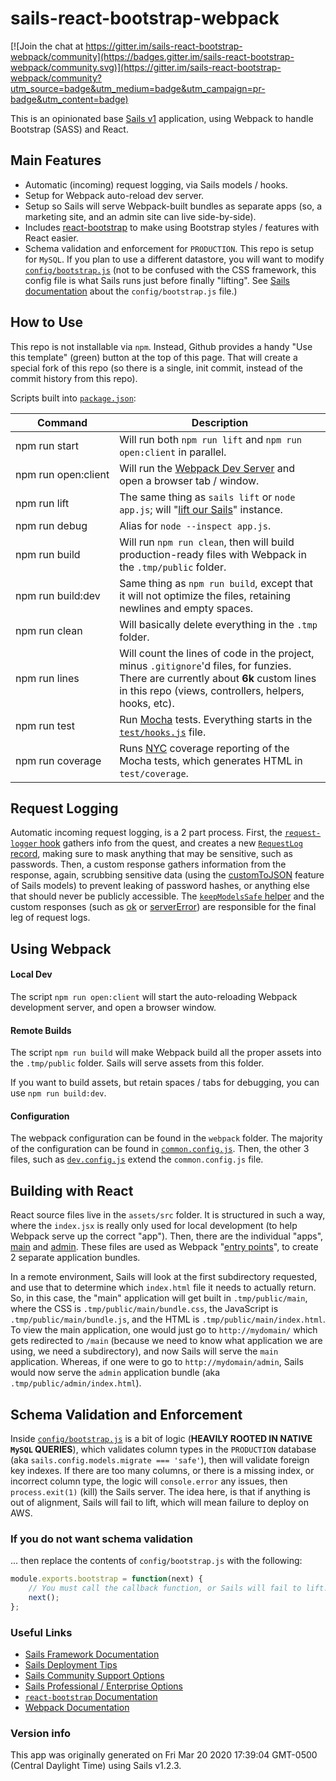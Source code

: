# sails-react-bootstrap-webpack

[![Join the chat at https://gitter.im/sails-react-bootstrap-webpack/community](https://badges.gitter.im/sails-react-bootstrap-webpack/community.svg)](https://gitter.im/sails-react-bootstrap-webpack/community?utm_source=badge&utm_medium=badge&utm_campaign=pr-badge&utm_content=badge)

This is an opinionated base [Sails v1](https://sailsjs.com) application, using Webpack to handle Bootstrap (SASS) and React.

## Main Features

+ Automatic (incoming) request logging, via Sails models / hooks.
+ Setup for Webpack auto-reload dev server.
+ Setup so Sails will serve Webpack-built bundles as separate apps (so, a marketing site, and an admin site can live side-by-side).
+ Includes [react-bootstrap](https://www.npmjs.com/package/react-bootstrap) to make using Bootstrap styles / features with React easier.
+ Schema validation and enforcement for `PRODUCTION`. This repo is setup for `MySQL`. If you plan to use a different datastore, you will want to modify [`config/bootstrap.js`](config/bootstrap.js) (not to be confused with the CSS framework, this config file is what Sails runs just before finally "lifting". See [Sails documentation](https://sailsjs.com/config/bootstrap) about the `config/bootstrap.js` file.)

## How to Use
This repo is not installable via `npm`. Instead, Github provides a handy "Use this template" (green) button at the top of this page. That will create a special fork of this repo (so there is a single, init commit, instead of the commit history from this repo).

Scripts built into [`package.json`](package.json):

| Command       | Description
|---------------|-------------------
|npm run start  | Will run both `npm run lift` and `npm run open:client` in parallel.
|npm&nbsp;run&nbsp;open:client | Will run the [Webpack Dev Server](https://webpack.js.org/configuration/dev-server/) and open a browser tab / window.
|npm run lift   | The same thing as `sails lift` or `node app.js`; will "[lift our Sails](https://sailsjs.com/documentation/reference/command-line-interface/sails-lift)" instance.
|npm run debug  | Alias for `node --inspect app.js`.
|npm run build  | Will run `npm run clean`, then will build production-ready files with Webpack in the `.tmp/public` folder.
|npm run build:dev | Same thing as `npm run build`, except that it will not optimize the files, retaining newlines and empty spaces.
|npm run clean  | Will basically delete everything in the `.tmp` folder.
|npm run lines  | Will count the lines of code in the project, minus `.gitignore`'d files, for funzies. There are currently about **6k** custom lines in this repo (views, controllers, helpers, hooks, etc).
|npm run test   | Run [Mocha](https://mochajs.org/) tests. Everything starts in the [`test/hooks.js`](test/hooks.js) file.
|npm run coverage | Runs [NYC](https://www.npmjs.com/package/nyc) coverage reporting of the Mocha tests, which generates HTML in `test/coverage`.

## Request Logging
Automatic incoming request logging, is a 2 part process. First, the [`request-logger` hook](api/hooks/request-logger.js) gathers info from the quest, and creates a new [`RequestLog` record](api/models/RequestLog.js), making sure to mask anything that may be sensitive, such as passwords. Then, a custom response gathers information from the response, again, scrubbing sensitive data (using the [customToJSON](https://sailsjs.com/documentation/concepts/models-and-orm/model-settings?identity=#customtojson) feature of Sails models) to prevent leaking of password hashes, or anything else that should never be publicly accessible. The [`keepModelsSafe` helper](api/helpers/keep-models-safe.js) and the custom responses (such as [ok](api/responses/ok.js) or [serverError](api/responses/serverError.js)) are responsible for the final leg of request logs.

## Using Webpack
#### Local Dev
The script `npm run open:client` will start the auto-reloading Webpack development server, and open a browser window.

#### Remote Builds
The script `npm run build` will make Webpack build all the proper assets into the `.tmp/public` folder. Sails will serve assets from this folder.

If you want to build assets, but retain spaces / tabs for debugging, you can use `npm run build:dev`.

#### Configuration
The webpack configuration can be found in the `webpack` folder. The majority of the configuration can be found in [`common.config.js`](webpack/common.config.js). Then, the other 3 files, such as [`dev.config.js`](webpack/dev.config.js) extend the `common.config.js` file.

## Building with React
React source files live in the `assets/src` folder. It is structured in such a way, where the `index.jsx` is really only used for local development (to help Webpack serve up the correct "app"). Then, there are the individual "apps", [main](assets/src/main.jsx) and [admin](assets/src/admin.jsx). These files are used as Webpack "[entry points](https://webpack.js.org/concepts/entry-points/)", to create 2 separate application bundles.

In a remote environment, Sails will look at the first subdirectory requested, and use that to determine which `index.html` file it needs to actually return. So, in this case, the "main" application will get built in `.tmp/public/main`, where the CSS is `.tmp/public/main/bundle.css`, the JavaScript is `.tmp/public/main/bundle.js`, and the HTML is `.tmp/public/main/index.html`. To view the main application, one would just go to `http://mydomain/` which gets redirected to `/main` (because we need to know what application we are using, we need a subdirectory), and now Sails will serve the `main` application. Whereas, if one were to go to `http://mydomain/admin`, Sails would now serve the `admin` application bundle (aka `.tmp/public/admin/index.html`).

## Schema Validation and Enforcement
Inside [`config/bootstrap.js`](config/bootstrap.js) is a bit of logic (**HEAVILY ROOTED IN NATIVE `MySQL` QUERIES**), which validates column types in the `PRODUCTION` database (aka `sails.config.models.migrate === 'safe'`), then will validate foreign key indexes. If there are too many columns, or there is a missing index, or incorrect column type, the logic will `console.error` any issues, then `process.exit(1)` (kill) the Sails server. The idea here, is that if anything is out of alignment, Sails will fail to lift, which will mean failure to deploy on AWS.

### If you do not want schema validation
... then replace the contents of `config/bootstrap.js` with the following:

```javascript
module.exports.bootstrap = function(next) {
    // You must call the callback function, or Sails will fail to lift!
    next();
};
```

### Useful Links

+ [Sails Framework Documentation](https://sailsjs.com/get-started)
+ [Sails Deployment Tips](https://sailsjs.com/documentation/concepts/deployment)
+ [Sails Community Support Options](https://sailsjs.com/support)
+ [Sails Professional / Enterprise Options](https://sailsjs.com/enterprise)
+ [`react-bootstrap` Documentation](https://react-bootstrap.netlify.app/)
+ [Webpack Documentation](https://webpack.js.org/)


### Version info

This app was originally generated on Fri Mar 20 2020 17:39:04 GMT-0500 (Central Daylight Time) using Sails v1.2.3.

<!-- Internally, Sails used [`sails-generate@1.16.13`](https://github.com/balderdashy/sails-generate/tree/v1.16.13/lib/core-generators/new). -->



<!--
Note:  Generators are usually run using the globally-installed `sails` CLI (command-line interface).  This CLI version is _environment-specific_ rather than app-specific, thus over time, as a project's dependencies are upgraded or the project is worked on by different developers on different computers using different versions of Node.js, the Sails dependency in its package.json file may differ from the globally-installed Sails CLI release it was originally generated with.  (Be sure to always check out the relevant [upgrading guides](https://sailsjs.com/upgrading) before upgrading the version of Sails used by your app.  If you're stuck, [get help here](https://sailsjs.com/support).)
-->

